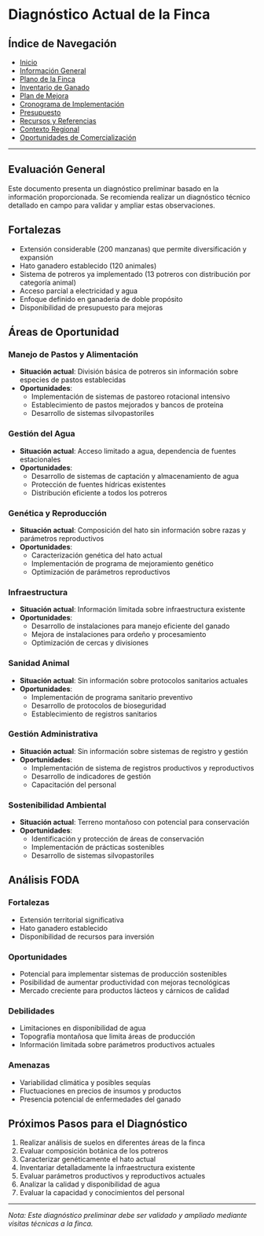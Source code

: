 # Diagnóstico Actual de la Finca

## Índice de Navegación

- [Inicio](./README.md)
- [Información General](./01_InformacionGeneral.md)
- [Plano de la Finca](./plano_finca.md)
- [Inventario de Ganado](./inventario_ganado.md)
- [Plan de Mejora](./03_PlanDeMejora.md)
- [Cronograma de Implementación](./04_CronogramaImplementacion.md)
- [Presupuesto](./05_Presupuesto.md)
- [Recursos y Referencias](./06_RecursosReferencias.md)
- [Contexto Regional](./07_ContextoRegional.md)
- [Oportunidades de Comercialización](./08_OportunidadesComercializacion.md)

---

## Evaluación General

Este documento presenta un diagnóstico preliminar basado en la información proporcionada. Se recomienda realizar un diagnóstico técnico detallado en campo para validar y ampliar estas observaciones.

## Fortalezas

- Extensión considerable (200 manzanas) que permite diversificación y expansión
- Hato ganadero establecido (120 animales)
- Sistema de potreros ya implementado (13 potreros con distribución por categoría animal)
- Acceso parcial a electricidad y agua
- Enfoque definido en ganadería de doble propósito
- Disponibilidad de presupuesto para mejoras

## Áreas de Oportunidad

### Manejo de Pastos y Alimentación

- **Situación actual**: División básica de potreros sin información sobre especies de pastos establecidas
- **Oportunidades**: 
  - Implementación de sistemas de pastoreo rotacional intensivo
  - Establecimiento de pastos mejorados y bancos de proteína
  - Desarrollo de sistemas silvopastoriles

### Gestión del Agua

- **Situación actual**: Acceso limitado a agua, dependencia de fuentes estacionales
- **Oportunidades**:
  - Desarrollo de sistemas de captación y almacenamiento de agua
  - Protección de fuentes hídricas existentes
  - Distribución eficiente a todos los potreros

### Genética y Reproducción

- **Situación actual**: Composición del hato sin información sobre razas y parámetros reproductivos
- **Oportunidades**:
  - Caracterización genética del hato actual
  - Implementación de programa de mejoramiento genético
  - Optimización de parámetros reproductivos

### Infraestructura

- **Situación actual**: Información limitada sobre infraestructura existente
- **Oportunidades**:
  - Desarrollo de instalaciones para manejo eficiente del ganado
  - Mejora de instalaciones para ordeño y procesamiento
  - Optimización de cercas y divisiones

### Sanidad Animal

- **Situación actual**: Sin información sobre protocolos sanitarios actuales
- **Oportunidades**:
  - Implementación de programa sanitario preventivo
  - Desarrollo de protocolos de bioseguridad
  - Establecimiento de registros sanitarios

### Gestión Administrativa

- **Situación actual**: Sin información sobre sistemas de registro y gestión
- **Oportunidades**:
  - Implementación de sistema de registros productivos y reproductivos
  - Desarrollo de indicadores de gestión
  - Capacitación del personal

### Sostenibilidad Ambiental

- **Situación actual**: Terreno montañoso con potencial para conservación
- **Oportunidades**:
  - Identificación y protección de áreas de conservación
  - Implementación de prácticas sostenibles
  - Desarrollo de sistemas silvopastoriles

## Análisis FODA

### Fortalezas
- Extensión territorial significativa
- Hato ganadero establecido
- Disponibilidad de recursos para inversión

### Oportunidades
- Potencial para implementar sistemas de producción sostenibles
- Posibilidad de aumentar productividad con mejoras tecnológicas
- Mercado creciente para productos lácteos y cárnicos de calidad

### Debilidades
- Limitaciones en disponibilidad de agua
- Topografía montañosa que limita áreas de producción
- Información limitada sobre parámetros productivos actuales

### Amenazas
- Variabilidad climática y posibles sequías
- Fluctuaciones en precios de insumos y productos
- Presencia potencial de enfermedades del ganado

## Próximos Pasos para el Diagnóstico

1. Realizar análisis de suelos en diferentes áreas de la finca
2. Evaluar composición botánica de los potreros
3. Caracterizar genéticamente el hato actual
4. Inventariar detalladamente la infraestructura existente
5. Evaluar parámetros productivos y reproductivos actuales
6. Analizar la calidad y disponibilidad de agua
7. Evaluar la capacidad y conocimientos del personal

---

*Nota: Este diagnóstico preliminar debe ser validado y ampliado mediante visitas técnicas a la finca.*

